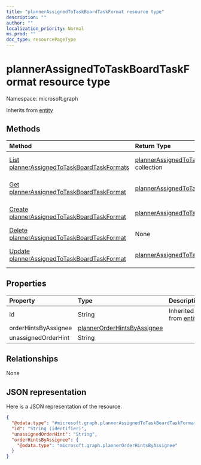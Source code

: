 ```yaml
---
title: "plannerAssignedToTaskBoardTaskFormat resource type"
description: ""
author: ""
localization_priority: Normal
ms.prod: ""
doc_type: resourcePageType
---
```


# plannerAssignedToTaskBoardTaskFormat resource type


Namespace: microsoft.graph




Inherits from [entity](../resources/entity.md)

## Methods
|Method|Return Type|Description|
|:---|:---|:---|
|[List plannerAssignedToTaskBoardTaskFormats](../api/plannerassignedtotaskboardtaskformat-list.md)|[plannerAssignedToTaskBoardTaskFormat](../resources/plannerassignedtotaskboardtaskformat.md) collection|List properties and relationships of the [plannerAssignedToTaskBoardTaskFormat](../resources/plannerassignedtotaskboardtaskformat.md) objects.|
|[Get plannerAssignedToTaskBoardTaskFormat](../api/plannerassignedtotaskboardtaskformat-get.md)|[plannerAssignedToTaskBoardTaskFormat](../resources/plannerassignedtotaskboardtaskformat.md)|Read properties and relationships of the [plannerAssignedToTaskBoardTaskFormat](../resources/plannerassignedtotaskboardtaskformat.md) object.|
|[Create plannerAssignedToTaskBoardTaskFormat](../api/plannerassignedtotaskboardtaskformat-create.md)|[plannerAssignedToTaskBoardTaskFormat](../resources/plannerassignedtotaskboardtaskformat.md)|Create a new [plannerAssignedToTaskBoardTaskFormat](../resources/plannerassignedtotaskboardtaskformat.md) object.|
|[Delete plannerAssignedToTaskBoardTaskFormat](../api/plannerassignedtotaskboardtaskformat-delete.md)|None|Deletes a [plannerAssignedToTaskBoardTaskFormat](../resources/plannerassignedtotaskboardtaskformat.md).|
|[Update plannerAssignedToTaskBoardTaskFormat](../api/plannerassignedtotaskboardtaskformat-update.md)|[plannerAssignedToTaskBoardTaskFormat](../resources/plannerassignedtotaskboardtaskformat.md)|Update the properties of a [plannerAssignedToTaskBoardTaskFormat](../resources/plannerassignedtotaskboardtaskformat.md) object.|

## Properties
|Property|Type|Description|
|:---|:---|:---|
|id|String| Inherited from [entity](../resources/entity.md)|
|orderHintsByAssignee|[plannerOrderHintsByAssignee](../resources/plannerorderhintsbyassignee.md)||
|unassignedOrderHint|String||

## Relationships
None

## JSON representation
Here is a JSON representation of the resource.
<!-- {
  "blockType": "resource",
  "keyProperty": "id",
  "@odata.type": "microsoft.graph.plannerAssignedToTaskBoardTaskFormat",
  "baseType": "microsoft.graph.entity",
  "openType": false
}
-->
``` json
{
  "@odata.type": "#microsoft.graph.plannerAssignedToTaskBoardTaskFormat",
  "id": "String (identifier)",
  "unassignedOrderHint": "String",
  "orderHintsByAssignee": {
    "@odata.type": "microsoft.graph.plannerOrderHintsByAssignee"
  }
}
```

